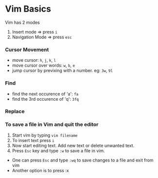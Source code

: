 # Vim Basics
 
Vim has 2 modes

1. Insert mode => press `i`
1. Navigation Mode => press `esc`

### Cursor Movement

- move cursor:   `h`, `j`, `k`, `l`
- move cursor over words:  `w`, `b`, `e`
- jump cursor by previxing with a number.  eg: `3w`, `9l`

### Find
- find the next occurence of 'a': `fa` 
- find the 3rd occurence of 'q':  `3fq` 

### Replace



### To save a file in Vim and quit the editor

1. Start vim by typing `vim filename`
1. To insert text press `i`
1. Now start editing text. Add new text or delete unwanted text.
1. Press `Esc` key and type `:w` to save a file in vim.

- One can press `Esc` and type `:wq` to save changes to a file and exit from vim
- Another option is to press :x